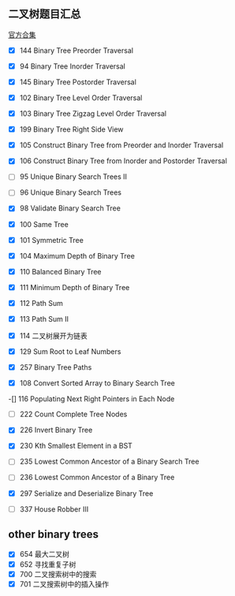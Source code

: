 ## 二叉树题目汇总
[官方合集](https://leetcode.com/tag/tree/)

-[x] 144 Binary Tree Preorder Traversal

-[x] 94 Binary Tree Inorder Traversal

-[x] 145 Binary Tree Postorder Traversal

-[x] 102 Binary Tree Level Order Traversal

-[x] 103 Binary Tree Zigzag Level Order Traversal

-[x] 199 Binary Tree Right Side View

-[x] 105 Construct Binary Tree from Preorder and Inorder Traversal

-[x] 106 Construct Binary Tree from Inorder and Postorder Traversal

-[ ] 95 Unique Binary Search Trees II

-[ ] 96 Unique Binary Search Trees

-[x] 98 Validate Binary Search Tree

-[x] 100 Same Tree

-[x] 101 Symmetric Tree

-[x] 104 Maximum Depth of Binary Tree

-[x] 110 Balanced Binary Tree

-[x] 111 Minimum Depth of Binary Tree

-[x] 112 Path Sum

-[x] 113 Path Sum II

-[x] 114 二叉树展开为链表

-[x] 129 Sum Root to Leaf Numbers

-[x] 257 Binary Tree Paths

-[x] 108 Convert Sorted Array to Binary Search Tree

-[] 116 Populating Next Right Pointers in Each Node

-[ ] 222 Count Complete Tree Nodes

-[x] 226 Invert Binary Tree

-[x] 230 Kth Smallest Element in a BST

-[ ] 235 Lowest Common Ancestor of a Binary Search Tree

-[ ] 236 Lowest Common Ancestor of a Binary Tree

-[x] 297 Serialize and Deserialize Binary Tree

-[ ] 337 House Robber III

## other binary trees

-[x] 654 最大二叉树
-[x] 652 寻找重复子树
-[x] 700 二叉搜索树中的搜索
-[x] 701 二叉搜索树中的插入操作
